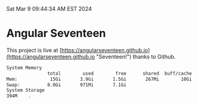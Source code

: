 Sat Mar  9 09:44:34 AM EST 2024

# Angular Seventeen


This project is live at [https://angularseventeen.github.io](https://angularseventeen.github.io "Seventeen!") thanks to Github.

```bash
System Memory
               total        used        free      shared  buff/cache   available
Mem:            15Gi       3.9Gi       1.5Gi       267Mi        10Gi        11Gi
Swap:          8.0Gi       971Mi       7.1Gi
System Storage
394M	.
